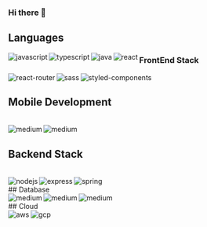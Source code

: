 ### Hi there 👋

## Languages

<img align="left" alt="javascript" src="https://img.shields.io/badge/javascript-%23F7DF1E.svg?&style=for-the-badge&logo=javascript&logoColor=black" />
<img align="left" alt="typescript" src="https://img.shields.io/badge/typescript%20-%23007ACC.svg?&style=for-the-badge&logo=typescript&logoColor=white" />
<img align="left" alt="java" src="https://img.shields.io/badge/java-%23ED8B00.svg?&style=for-the-badge&logo=java&logoColor=white" />  
<img align="left" alt="react" src="https://img.shields.io/badge/react%20-%2320232a.svg?&style=for-the-badge&logo=react&logoColor=%2361DAFB" />

### FrontEnd Stack
<img align="left" alt="react-router" src="https://img.shields.io/badge/react_router%20-CA4245.svg?&style=for-the-badge&logo=react-router&logoColor=white" />
<img align="left" alt="sass" src="https://img.shields.io/badge/sass%20-%23CC6699.svg?&style=for-the-badge&logo=sass&logoColor=white" />
<img align="left" alt="styled-components" src=https://img.shields.io/badge/styled_components%20-DB7093.svg?&style=for-the-badge&logo=styled-components&logoColor=white" />
                                                                                                                                                   
</br>
                                                                                                                                                 
## Mobile Development
</br>
<img align="left" alt="medium" src="https://img.shields.io/badge/redux%20-%23593d88.svg?&style=for-the-badge&logo=redux&logoColor=white" />
<img align="left" alt="medium" src="https://img.shields.io/badge/kotlin-%230095D5.svg?&style=for-the-badge&logo=kotlin&logoColor=white" />

</br>

## Backend Stack
</br>
<img align="left" alt="nodejs" src="https://img.shields.io/badge/node.js%20-%2343853D.svg?&style=for-the-badge&logo=node.js&logoColor=white" />
<img align="left" alt="express" src="https://img.shields.io/badge/express.js%20-%23404d59.svg?&style=for-the-badge" />
<img align="left" alt="spring" src="https://img.shields.io/badge/spring%20-%236DB33F.svg?&style=for-the-badge&logo=spring&logoColor=white" />

</br>
## Database
</br>
<img align="left" alt="medium" src="https://img.shields.io/badge/postgres-%23316192.svg?&style=for-the-badge&logo=postgresql&logoColor=white" />
<img align="left" alt="medium" src="https://img.shields.io/badge/MongoDB-%234ea94b.svg?&style=for-the-badge&logo=mongodb&logoColor=white" />
<img align="left" alt="medium" src="https://img.shields.io/badge/mysql-%2300f.svg?&style=for-the-badge&logo=mysql&logoColor=white" />
</br>
## Cloud 
</br>
<img align="left" alt="aws" src="https://img.shields.io/badge/Amazon%20AWS-%23232F3E?logo=amazon-aws&logoColor=white&style=for-the-badge" />
<img align="left" alt="gcp" src="https://img.shields.io/badge/Google%20Cloud-%234285F4?logo=google-cloud&logoColor=white&style=for-the-badge" />




<!--
**Mohammad-Faisal/Mohammad-Faisal** is a ✨ _special_ ✨ repository because its `README.md` (this file) appears on your GitHub profile.



<img align="left" alt="html" src="https://img.shields.io/badge/html5%20-%23E34F26.svg?&style=for-the-badge&logo=html5&logoColor=white" />
<img align="left" alt="css" src="https://img.shields.io/badge/css3%20-%231572B6.svg?&style=for-the-badge&logo=css3&logoColor=white" />


Technology Stack


[<img align="left" alt="medium" src="hhttps://img.shields.io/badge/gmail-D14836?&style=for-the-badge&logo=gmail&logoColor=white" />][gmail]

[<img align="left" alt="linked-in" src="https://img.shields.io/badge/gmail-D14836?&style=for-the-badge&logo=gmail&logoColor=white" />][LinekdIN]

[<img align="left" alt="stack-overflow" src="https://img.shields.io/badge/stack%20overflow-FE7A16?logo=stack-overflow&logoColor=white&style=for-the-badge" />][StackOverflow]

Here are some ideas to get you started:

- 🔭 I’m currently working on ...
- 🌱 I’m currently learning ...
- 👯 I’m looking to collaborate on ...
- 🤔 I’m looking for help with ...
- 💬 Ask me about ...
- 📫 How to reach me: ...
- 😄 Pronouns: ...
- ⚡ Fun fact: ...
-->
